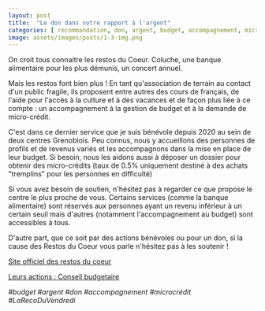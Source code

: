 ```yaml
---
layout: post
title:  "Le don dans notre rapport à l'argent"
categories: [ recommandation, don, argent, budget, accompagnement, microcrédit ]
image: assets/images/posts/1-3-img.png
---
```


On croit tous connaitre les restos du Coeur. Coluche, une banque alimentaire pour les plus démunis, un concert annuel.

Mais les restos font bien plus ! En tant qu'association de terrain au contact d'un public fragile, ils proposent entre autres des cours de français, de l'aide pour l'accès à la culture et à des vacances et de façon plus liée à ce compte : un accompagnement à la gestion de budget et à la demande de micro-crédit.

C'est dans ce dernier service que je suis bénévole depuis 2020 au sein de deux centres Grenoblois. Peu connus, nous y accueillons des personnes de profils et de revenus variés et les accompagnons dans la mise en place de leur budget. Si besoin, nous les aidons aussi à déposer un dossier pour obtenir des micro-crédits (taux de 0.5% uniquement destiné à des achats "tremplins" pour les personnes en difficulté)

Si vous avez besoin de soutien, n'hésitez pas à regarder ce que propose le centre le plus proche de vous. Certains services (comme la banque alimentaire) sont réservés aux personnes ayant un revenu inférieur à un certain seuil mais d'autres (notamment l'accompagnement au budget) sont accessibles à tous.

D'autre part, que ce soit par des actions bénévoles ou pour un don, si la cause des Restos du Coeur vous parle n'hésitez pas à les soutenir !

[Site officiel des restos du coeur](https://www.restosducoeur.org/)

[Leurs actions : Conseil budgetaire](https://www.restosducoeur.org/nos-actions/conseil-budgetaire-microcredit/)

*\#budget \#argent \#don \#accompagnement \#microcrédit \#LaRecoDuVendredi*
